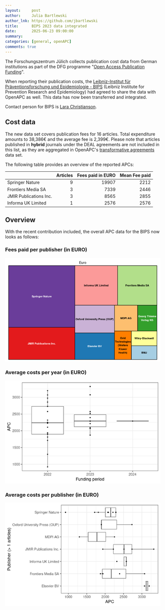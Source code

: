 ```yaml
---
layout:     post
author:     Julia Bartlewski
author_lnk: https://github.com/jbartlewski
title:      BIPS 2023 data integrated
date:       2025-06-23 09:00:00
summary:    
categories: [general, openAPC]
comments: true
---
```




The Forschungszentrum Jülich collects publication cost data from German institutions as part of the DFG programme "[Open Access Publication Funding](https://www.fz-juelich.de/en/zb/open-science/open-access/monitoring-dfg-oa-publication-funding)".

When reporting their publication costs, the [Leibniz-Institut für Präventionsforschung und Epidemiologie - BIPS](https://www.bips-institut.de/en/index.html) (Leibniz Institute for Prevention Research and Epidemiology) had agreed to share the data with OpenAPC as well. This data has now been transferred and integrated.

Contact person for BIPS is [Lara Christianson](mailto:christianson@leibniz-bips.de).

## Cost data



The new data set covers publication fees for 16 articles. Total expenditure amounts to 38,386€ and the average fee is 2,399€. Please note that articles published in **hybrid** journals under the DEAL agreements are not included in this list, as they are aggregated in OpenAPC's [transformative agreements](https://github.com/OpenAPC/openapc-de/tree/master/data/transformative_agreements) data set.

The following table provides an overview of the reported APCs:



|                       | Articles| Fees paid in EURO| Mean Fee paid|
|:----------------------|--------:|-----------------:|-------------:|
|Springer Nature        |        9|             19907|          2212|
|Frontiers Media SA     |        3|              7339|          2446|
|JMIR Publications Inc. |        3|              8565|          2855|
|Informa UK Limited     |        1|              2576|          2576|



## Overview

With the recent contribution included, the overall APC data for the BIPS now looks as follows:

### Fees paid per publisher (in EURO)

![plot of chunk tree_bips_2025_06_23_full](/figure/tree_bips_2025_06_23_full-1.png)

###  Average costs per year (in EURO)

![plot of chunk box_bips_2025_06_23_year_full](/figure/box_bips_2025_06_23_year_full-1.png)

###  Average costs per publisher (in EURO)

![plot of chunk box_bips_2025_06_23_publisher_full](/figure/box_bips_2025_06_23_publisher_full-1.png)
